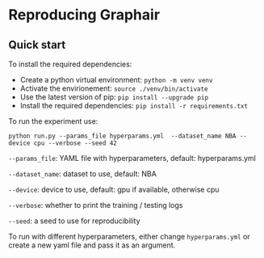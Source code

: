 # Reproducing Graphair

## Quick start

To install the required dependencies:
- Create a python virtual environment: `python -m venv venv`
- Activate the envirionement: `source ./venv/bin/activate`
- Use the latest version of pip: `pip install --upgrade pip`
- Install the required dependencies: `pip install -r requirements.txt`

To run the experiment use:
```
python run.py --params_file hyperparams.yml  --dataset_name NBA --device cpu --verbose --seed 42
```
`--params_file`: YAML file with hyperparameters, default: hyperparams.yml

`--dataset_name`: dataset to use, default: NBA

`--device`: device to use, default: gpu if available, otherwise cpu

`--verbose`: whether to print the training / testing logs

`--seed`: a seed to use for reproducibility

To run with different hyperparameters, either change `hyperparams.yml` or create a new yaml file and pass it as an argument.
